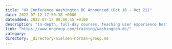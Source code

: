 ```yaml
---
title: "UX Conference Washington DC Announced (Oct 16 - Oct 21)"
date: 2022-07-12 17:50:38 +0000
dateadded: 2022-07-17 00:00:45 +0100
description: "In-depth, full-day courses, teaching user experience best practices for successful design. Conference focus on long-lasting skills for UX professionals. Oct 16-21, 2022."
link: "https://www.nngroup.com/training/washington-dc/"
category:
directory: _directory/nielsen-norman-group.md
---
```

